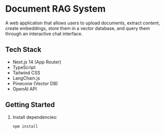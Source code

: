 # Document RAG System

A web application that allows users to upload documents, extract content, create embeddings, store them in a vector database, and query them through an interactive chat interface.

## Tech Stack

- Next.js 14 (App Router)
- TypeScript
- Tailwind CSS
- LangChain.js
- Pinecone (Vector DB)
- OpenAI API

## Getting Started

1. Install dependencies:
   ```bash
   npm install
   ```
